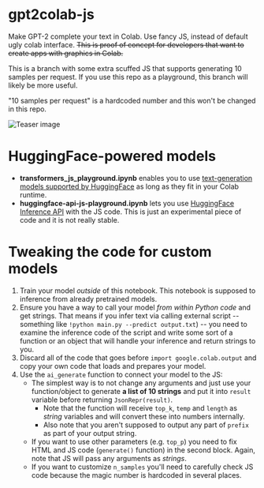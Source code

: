 # gpt2colab-js
Make GPT-2 complete your text in Colab. Use fancy JS, instead of default ugly colab interface.
~~This is proof of concept for developers that want to create apps with graphics in Colab.~~

This is a branch with some extra scuffed JS that supports generating 10 samples per request. If you use this repo as a playground, this branch will likely be more useful.

"10 samples per request" is a hardcoded number and this won't be changed in this repo.

![Teaser image](https://pbs.twimg.com/media/Ey__EblWYAU9M1z?format=png&name=900x900)

# HuggingFace-powered models

* **transformers_js_playground.ipynb** enables you to use [text-generation models supported by HuggingFace](https://huggingface.co/models?pipeline_tag=text-generation) as long as they fit in your Colab runtime.
* **huggingface-api-js-playground.ipynb** lets you use [HuggingFace Inference API](https://api-inference.huggingface.co/docs/python/html/index.html) with the JS code. This is just an experimental piece of code and it is not really stable.

# Tweaking the code for custom models

1. Train your model *outside* of this notebook. This notebook is supposed to inference from already pretrained models.
3. Ensure you have a way to call your model *from within Python code* and get strings. That means if you infer text via calling external script -- something like `!python main.py --predict output.txt`) -- you need to examine the inference code of the script and write some sort of a function or an object that will handle your inference and return strings to you.
2. Discard all of the code that goes before `import google.colab.output` and copy your own code that loads and prepares your model.
5. Use the `ai_generate` function to connect your model to the JS:
   * The simplest way is to not change any arguments and just use your function/object to generate **a list of 10 strings** and put it into `result` variable before returning `JsonRepr(result)`.
       * Note that the function will receive `top_k`, `temp` and `length` as *string* variables and will convert these into numbers internally.
       * Also note that you aren't supposed to output any part of `prefix` as part of your output string.
   * If you want to use other parameters (e.g. `top_p`) you need to fix HTML and JS code (`generate()` function) in the second block. Again, note that JS will pass any arguments as *strings*.
   * If you want to customize `n_samples` you'll need to carefully check JS code because the magic number is hardcoded in several places.
